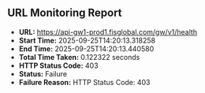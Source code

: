 ## URL Monitoring Report

- **URL:** https://api-gw1-prod1.fisglobal.com/gw/v1/health
- **Start Time:** 2025-09-25T14:20:13.318258
- **End Time:** 2025-09-25T14:20:13.440580
- **Total Time Taken:** 0.122322 seconds
- **HTTP Status Code:** 403
- **Status:** Failure
- **Failure Reason:** HTTP Status Code: 403
